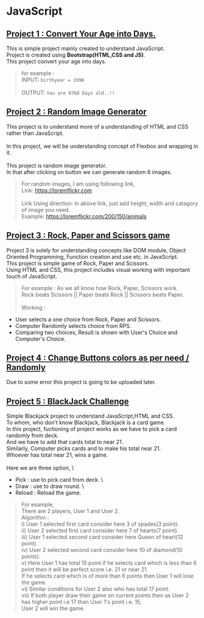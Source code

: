 # JavaScript

## [Project 1 : Convert Your Age into Days.](https://github.com/RjPatil27/JavaScript/tree/master/Project%201)
  This is simple project mainly created to understand JavaScript.\
  Project is created using **Bootstrap(HTML,CSS and JS)**.\
  This project convert your age into days.
  
  > for example : \
  >              INPUT:   `birthyear = 1996` \
  > \
  >              OUTPUT:   `You are 8760 Days old..!!`

## [Project 2 : Random Image Generator](https://github.com/RjPatil27/JavaScript/tree/master/Project%202)
This project is to understand more of a understanding of HTML and CSS rather than JavaScript. \
\
In this project, we will be understanding concept of Flexbox and wrapping in it. \
\
This project is random image generator. \
In that after clicking on button we can generate random 6 images.

> For random images, I am using following link, \
>       Link: https://loremflickr.com \
> \
>       Link Using direction: In above link, just add height, width and catagory of image  you need. \
>       Example: https://loremflickr.com/200/150/animals

## [Project 3 : Rock, Paper and Scissors game](https://github.com/RjPatil27/JavaScript/tree/master/Project%203)
Project 3 is solely for  understanding concepts like DOM module, Object Oriented Programming, Function creation and use etc. in JavaScript. \
This project is simple game of Rock, Paper and Scissors. \
Using HTML and CSS, this project includes visual working with important touch of JavaScript. 
> For example : As we all know how Rock, Paper, Scissors work. \
> Rock beats Scissors || Paper beats Rock || Scissors beats Paper. \
\
Working : 
* User selects a one choice from Rock, Paper and Scissors.
* Computer Randomly selects choice from RPS.
* Comparing two choices, Result is shown with User's Choice and Computer's Choice.

## [Project 4 : Change Buttons colors as per need / Randomly](https://github.com/RjPatil27/JavaScript/tree/master/Project%204)
Due to some error this project is going to be uploaded later.

## [Project 5 : BlackJack Challenge](https://github.com/RjPatil27/JavaScript/tree/master/Project%205)
Simple Blackjack project to understand JavaScript,HTML and CSS. \
To whom, who don't know Blackjack, Blackjack is a card game. \
In this project, fuctioning of project works as we have to pick a card randomly from deck. \
And we have to add that cards total to near 21. \
Similarly, Computer picks cards and to make his total near 21. \
Whoever has total near 21, wins a game. \
\
Here we are three option, \
* Pick : use to pick card from deck. \
* Draw : use to draw round. \
* Reload : Reload the game. 
 
>For example,  
>There are 2 players, User 1 and User 2. \
>Algorithm : \
>i) User 1 selected first card consider here 3 of spades(3 point). \
>ii) User 2 selected first card consider here 7 of hearts(7 point). \
>iii) User 1 selected second card consider here Queen of heart(12 point). \
>iv) User 2 selected second card consider here 10 of diamond(10 points). \
>v) Here User 1 has total 15 point if he selects card which is less than 6 point then it will be perfect score i.e. 21 or near 21. \
   If he selects card which is of more than 6 points then User 1 will lose the game. \
>vi) Similar conditions for User 2 also who has total 17 point. \
>vii) If both player draw their game on current points then as User 2 has higher point i.e 17 than User 1's point i.e. 15, \
     User 2 will win the game. 
